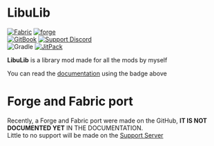 # LibuLib

[![Fabric](https://cdn.jsdelivr.net/npm/@intergrav/devins-badges@3/assets/cozy/supported/fabric_64h.png)](https://fabricmc.net)
[![forge](https://cdn.jsdelivr.net/npm/@intergrav/devins-badges@3/assets/cozy/supported/forge_64h.png)](https://files.minecraftforge.net/net/minecraftforge/forge/)\
[![GitBook](https://cdn.jsdelivr.net/npm/@intergrav/devins-badges@3/assets/cozy/documentation/gitbook_64h.png)](https://lumaa.gitbook.io/libulib)
[![Support Discord](https://cdn.jsdelivr.net/npm/@intergrav/devins-badges@3/assets/cozy/social/discord-singular_64h.png)](https://discord.gg/Rqpn3C7yR5)  
![Gradle](https://cdn.jsdelivr.net/npm/@intergrav/devins-badges@3/assets/compact/built-with/gradle_46h.png)
[![JitPack](https://cdn.jsdelivr.net/npm/@intergrav/devins-badges@3/assets/compact/available/jitpack_46h.png)](https://jitpack.io/#lumaa-dev/LibuLib)

**LibuLib** is a library mod made for all the mods by myself

You can read the [documentation](https://lumaa.gitbook.io/libulib) using the badge above

# Forge and Fabric port
Recently, a Forge and Fabric port were made on the GitHub, **IT IS NOT DOCUMENTED YET** IN THE DOCUMENTATION.\
Little to no support will be made on the [Support Server](https://discord.gg/Rqpn3C7yR5)
